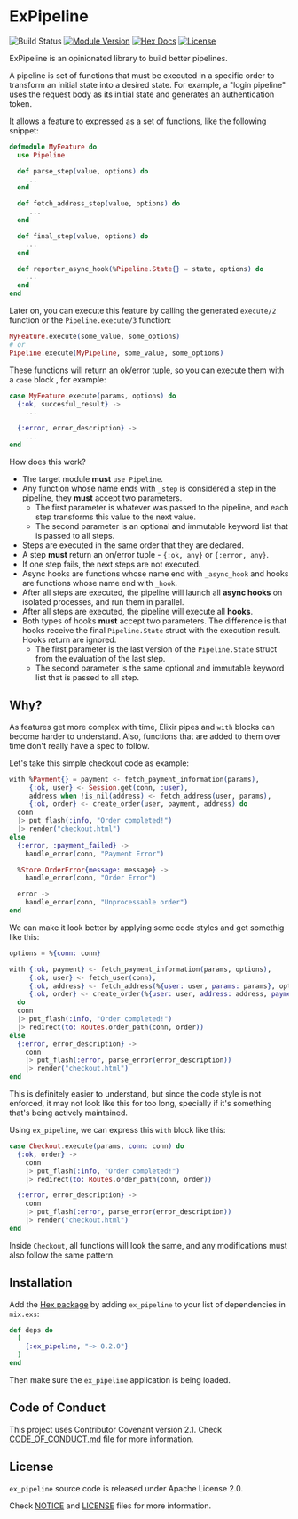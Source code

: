 # ExPipeline

![Build Status](https://github.com/msramos/ex_pipeline/actions/workflows/ci.yml/badge.svg?branch=main)
[![Module Version](https://img.shields.io/hexpm/v/ex_pipeline.svg)](https://hex.pm/packages/ex_pipeline)
[![Hex Docs](https://img.shields.io/badge/hex-docs-lightgreen.svg)](https://hexdocs.pm/ex_pipeline/)
[![License](https://img.shields.io/hexpm/l/ex_pipeline.svg)](https://github.com/msramos/ex_pipeline/blob/main/LICENSE)

ExPipeline is an opinionated library to build better pipelines.

A pipeline is set of functions that must be executed in a specific order to transform an initial state into a desired
state. For example, a "login pipeline" uses the request body as its initial state and generates an authentication token.

It allows a feature to expressed as a set of functions, like the following snippet:

```elixir
defmodule MyFeature do
  use Pipeline

  def parse_step(value, options) do
    ...
  end

  def fetch_address_step(value, options) do
     ...
  end

  def final_step(value, options) do
    ...
  end

  def reporter_async_hook(%Pipeline.State{} = state, options) do
    ...
  end
end
```

Later on, you can execute this feature by calling the generated `execute/2` function or the `Pipeline.execute/3`
function:

```elixir
MyFeature.execute(some_value, some_options)
# or
Pipeline.execute(MyPipeline, some_value, some_options)
```

These functions will return an ok/error tuple, so you can execute them with a `case` block , for example:

```elixir
case MyFeature.execute(params, options) do
  {:ok, succesful_result} ->
    ...

  {:error, error_description} ->
    ...
end
```

How does this work?

- The target module **must** `use Pipeline`.
- Any function whose name ends with `_step` is considered a step in the pipeline, they **must** accept two parameters.
  - The first parameter is whatever was passed to the pipeline, and each step transforms this value to the next value.
  - The second parameter is an optional and immutable keyword list that is passed to all steps.
- Steps are executed in the same order that they are declared.
- A step **must** return an on/error tuple - `{:ok, any}` or `{:error, any}`.
- If one step fails, the next steps are not executed.
- Async hooks are functions whose name end with `_async_hook` and hooks are functions whose name end with `_hook`.
- After all steps are executed, the pipeline will launch all __async hooks__ on isolated processes, and run them in
  parallel.
- After all steps are executed, the pipeline will execute all __hooks__.
- Both types of hooks  **must** accept two parameters. The difference is that hooks receive the final `Pipeline.State`
struct with the execution result. Hooks return are ignored.
  - The first parameter is the last version of the `Pipeline.State` struct from the evaluation of the last step.
  - The second parameter is the same optional and immutable keyword list that is passed to all step.

## Why?

As features get more complex with time, Elixir pipes and `with` blocks can become harder to understand. Also, functions
that are added to them over time don't really have a spec to follow.

Let's take this simple checkout code as example:

```elixir
with %Payment{} = payment <- fetch_payment_information(params),
     {:ok, user} <- Session.get(conn, :user),
     address when !is_nil(address) <- fetch_address(user, params),
     {:ok, order} <- create_order(user, payment, address) do
  conn
  |> put_flash(:info, "Order completed!")
  |> render("checkout.html")
else
  {:error, :payment_failed} ->
    handle_error(conn, "Payment Error")

  %Store.OrderError{message: message} ->
    handle_error(conn, "Order Error")

  error ->
    handle_error(conn, "Unprocessable order")
end
```

We can make it look better by applying some code styles and get somethig like this:

```elixir
options = %{conn: conn}

with {:ok, payment} <- fetch_payment_information(params, options),
     {:ok, user} <- fetch_user(conn),
     {:ok, address} <- fetch_address(%{user: user, params: params}, options),
     {:ok, order} <- create_order(%{user: user, address: address, payment: payment}, options)
  do
  conn
  |> put_flash(:info, "Order completed!")
  |> redirect(to: Routes.order_path(conn, order))
else
  {:error, error_description} ->
    conn
    |> put_flash(:error, parse_error(error_description))
    |> render("checkout.html")
end
```

This is definitely easier to understand, but since the code style is not enforced, it may not look like this for too
long, specially if it's something that's being actively maintained.

Using `ex_pipeline`, we can express this `with` block like this:

```elixir
case Checkout.execute(params, conn: conn) do
  {:ok, order} ->
    conn
    |> put_flash(:info, "Order completed!")
    |> redirect(to: Routes.order_path(conn, order))

  {:error, error_description} ->
    conn
    |> put_flash(:error, parse_error(error_description))
    |> render("checkout.html")
end
```

Inside `Checkout`, all functions will look the same, and any modifications must also follow the same pattern.

## Installation

Add the [Hex package](https://hex.pm/packages/ex_pipeline) by adding `ex_pipeline` to your list of dependencies in
`mix.exs`:

```elixir
def deps do
  [
    {:ex_pipeline, "~> 0.2.0"}
  ]
end
```

Then make sure the `ex_pipeline` application is being loaded.

## Code of Conduct

This project uses Contributor Covenant version 2.1. Check [CODE_OF_CONDUCT.md](/CODE_OF_CONDUCT.md) file for more information.

## License

`ex_pipeline` source code is released under Apache License 2.0.

Check [NOTICE](/NOTICE) and [LICENSE](/LICENSE) files for more information.
